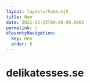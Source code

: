 ```yaml
---
layout: layouts/home.njk
title: Hem
date: 2022-12-23T00:00:00.000Z
permalink: /
eleventyNavigation:
  key: Hem
  order: 0
---
```

# delikatesses.se

